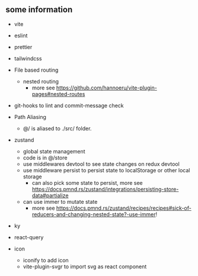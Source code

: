 ## some information

- vite
- eslint
- prettier
- tailwindcss
- File based routing
  - nested routing
    - more see https://github.com/hannoeru/vite-plugin-pages#nested-routes
- git-hooks to lint and commit-message check
- Path Aliasing
  - @/ is aliased to ./src/ folder.
- zustand
  - global state management
  - code is in @/store
  - use middlewares devtool to see state changes on redux devtool
  - use middleware persist to persist state to localStorage or other local storage
    - can also pick some state to persist, more see https://docs.pmnd.rs/zustand/integrations/persisting-store-data#partialize
  - can use immer to mutate state
    - more see https://docs.pmnd.rs/zustand/recipes/recipes#sick-of-reducers-and-changing-nested-state?-use-immer!
  
- ky
- react-query
- icon
  - iconify to add icon
  - vite-plugin-svgr to import svg as react component
